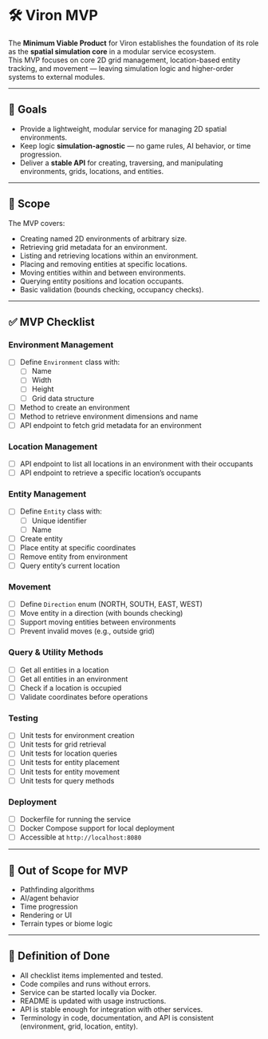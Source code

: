 # 🛠 Viron MVP

The **Minimum Viable Product** for Viron establishes the foundation of its role as the **spatial simulation core** in a modular service ecosystem.  
This MVP focuses on core 2D grid management, location-based entity tracking, and movement — leaving simulation logic and higher-order systems to external modules.

---

## 🎯 Goals

- Provide a lightweight, modular service for managing 2D spatial environments.
- Keep logic **simulation-agnostic** — no game rules, AI behavior, or time progression.
- Deliver a **stable API** for creating, traversing, and manipulating environments, grids, locations, and entities.

---

## 📌 Scope

The MVP covers:

- Creating named 2D environments of arbitrary size.
- Retrieving grid metadata for an environment.
- Listing and retrieving locations within an environment.
- Placing and removing entities at specific locations.
- Moving entities within and between environments.
- Querying entity positions and location occupants.
- Basic validation (bounds checking, occupancy checks).

---

## ✅ MVP Checklist

### Environment Management
- [ ] Define `Environment` class with:
  - [ ] Name
  - [ ] Width
  - [ ] Height
  - [ ] Grid data structure
- [ ] Method to create an environment
- [ ] Method to retrieve environment dimensions and name
- [ ] API endpoint to fetch grid metadata for an environment

### Location Management
- [ ] API endpoint to list all locations in an environment with their occupants
- [ ] API endpoint to retrieve a specific location’s occupants

### Entity Management
- [ ] Define `Entity` class with:
  - [ ] Unique identifier
  - [ ] Name
- [ ] Create entity
- [ ] Place entity at specific coordinates
- [ ] Remove entity from environment
- [ ] Query entity’s current location

### Movement
- [ ] Define `Direction` enum (NORTH, SOUTH, EAST, WEST)
- [ ] Move entity in a direction (with bounds checking)
- [ ] Support moving entities between environments
- [ ] Prevent invalid moves (e.g., outside grid)

### Query & Utility Methods
- [ ] Get all entities in a location
- [ ] Get all entities in an environment
- [ ] Check if a location is occupied
- [ ] Validate coordinates before operations

### Testing
- [ ] Unit tests for environment creation
- [ ] Unit tests for grid retrieval
- [ ] Unit tests for location queries
- [ ] Unit tests for entity placement
- [ ] Unit tests for entity movement
- [ ] Unit tests for query methods

### Deployment
- [ ] Dockerfile for running the service
- [ ] Docker Compose support for local deployment
- [ ] Accessible at `http://localhost:8080`

---

## 🚫 Out of Scope for MVP

- Pathfinding algorithms
- AI/agent behavior
- Time progression
- Rendering or UI
- Terrain types or biome logic

---

## 📍 Definition of Done

- All checklist items implemented and tested.
- Code compiles and runs without errors.
- Service can be started locally via Docker.
- README is updated with usage instructions.
- API is stable enough for integration with other services.
- Terminology in code, documentation, and API is consistent (environment, grid, location, entity).
